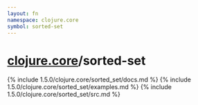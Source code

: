 ```yaml
---
layout: fn
namespace: clojure.core
symbol: sorted-set
---
```


# [clojure.core](../)/sorted-set

{% include 1.5.0/clojure.core/sorted_set/docs.md %}
{% include 1.5.0/clojure.core/sorted_set/examples.md %}
{% include 1.5.0/clojure.core/sorted_set/src.md %}

